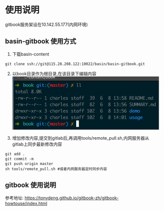 # 使用说明

gitbook服务架设在10.142.55.177(内网环境)

## basin-gitbook 使用方式

1. 下载basin-content
~~~
git clone ssh://git@115.28.208.122:10022/basin/basin-gitbook.git
~~~

2. 以book目录作为根目录,在该目录下编辑内容
![PNG](./usage1.png)

3. 增加修改内容,提交到gitlab后,再调用tools/remote_pull.sh,内网服务器从gitlab上同步最新修改内容

~~~
git add .
git commit -m 
git push origin master
sh tools/remote_pull.sh #或者内网服务器定时同步内容
~~~

## gitbook 使用说明
参考地址: https://tonydeng.github.io/gitbook-zh/gitbook-howtouse/index.html

